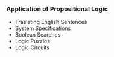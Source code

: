 ### Application of Propositional Logic

- Traslating English Sentences
- System Specifications
- Boolean Searches 
- Logic Puzzles
- Logic Circuits
